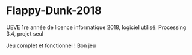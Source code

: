 # Flappy-Dunk-2018
UEVE 1re année de licence informatique 2018, logiciel utilisé: Processing 3.4, projet seul

Jeu complet et fonctionnel !
Bon jeu
